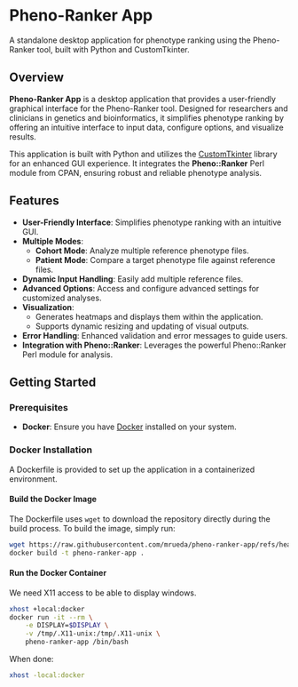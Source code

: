 # Pheno-Ranker App

A standalone desktop application for phenotype ranking using the Pheno-Ranker tool, built with Python and CustomTkinter.

## Overview

**Pheno-Ranker App** is a desktop application that provides a user-friendly graphical interface for the Pheno-Ranker tool. Designed for researchers and clinicians in genetics and bioinformatics, it simplifies phenotype ranking by offering an intuitive interface to input data, configure options, and visualize results.

This application is built with Python and utilizes the [CustomTkinter](https://github.com/TomSchimansky/CustomTkinter) library for an enhanced GUI experience. It integrates the **Pheno::Ranker** Perl module from CPAN, ensuring robust and reliable phenotype analysis.

## Features

- **User-Friendly Interface**: Simplifies phenotype ranking with an intuitive GUI.
- **Multiple Modes**:
  - **Cohort Mode**: Analyze multiple reference phenotype files.
  - **Patient Mode**: Compare a target phenotype file against reference files.
- **Dynamic Input Handling**: Easily add multiple reference files.
- **Advanced Options**: Access and configure advanced settings for customized analyses.
- **Visualization**:
  - Generates heatmaps and displays them within the application.
  - Supports dynamic resizing and updating of visual outputs.
- **Error Handling**: Enhanced validation and error messages to guide users.
- **Integration with Pheno::Ranker**: Leverages the powerful Pheno::Ranker Perl module for analysis.

## Getting Started

### Prerequisites

- **Docker**: Ensure you have [Docker](https://www.docker.com/get-started) installed on your system.

### Docker Installation

A Dockerfile is provided to set up the application in a containerized environment.

#### Build the Docker Image

The Dockerfile uses `wget` to download the repository directly during the build process. To build the image, simply run:

```bash
wget https://raw.githubusercontent.com/mrueda/pheno-ranker-app/refs/heads/main/Dockerfile
docker build -t pheno-ranker-app .
```

#### Run the Docker Container

We need X11 access to be able to display windows.

```bash
xhost +local:docker
docker run -it --rm \
    -e DISPLAY=$DISPLAY \
    -v /tmp/.X11-unix:/tmp/.X11-unix \
    pheno-ranker-app /bin/bash
```

When done:

```bash
xhost -local:docker
```

